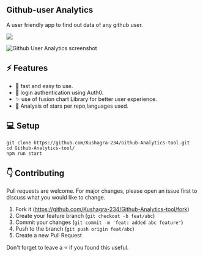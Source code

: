 

## Github-user Analytics
A user friendly app to find out data of any github user.
<p>
<a href="https://github.com/Kushagra-234/Github-Analytics-tool><img src="https://img.shields.io/github/stars/naman360/react-play.svg?style=social&label=Star"></a>
<a href="https://github.com/Kushagra-234/Github-Analytics-tool"><img src="https://badges.frapsoft.com/os/v1/open-source.svg?v=103"></a>




</p>




![Github User Analytics screenshot](https://user-images.githubusercontent.com/100445287/192166349-229872d6-6e42-4525-951f-16c92bebf783.png)


## ⚡ Features
- 🚀 fast and easy to use.
- 🌠 login authentication using Auth0.
- ✨ use of fusion chart Library  for better user experience.
- 🤖 Analysis of stars per repo,languages used.


## 💻 Setup

```shell
git clone https://github.com/Kushagra-234/Github-Analytics-tool.git
cd Github-Analytics-tool/
npm run start
```


## 👇 Contributing
Pull requests are welcome. For major changes, please open an issue first to discuss what you would like to change.

1. Fork it (<https://github.com/Kushagra-234/Github-Analytics-tool/fork>)
2. Create your feature branch (`git checkout -b feat/abc`)
3. Commit your changes (`git commit -m 'feat: added abc feature'`)
4. Push to the branch (`git push origin feat/abc`)
5. Create a new Pull Request

Don't forget to leave a ⭐ if you found this useful.

